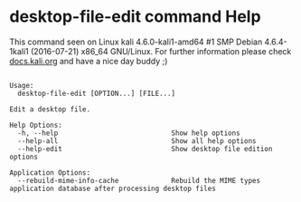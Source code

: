 # desktop-file-edit command Help
 
 This command seen on Linux kali 4.6.0-kali1-amd64 #1 SMP Debian 4.6.4-1kali1 (2016-07-21) x86_64 GNU/Linux. For further information please check [docs.kali.org](docs.kali.org) and have a nice day buddy ;) 

~~~

Usage:
  desktop-file-edit [OPTION...] [FILE...] 

Edit a desktop file.

Help Options:
  -h, --help                            Show help options
  --help-all                            Show all help options
  --help-edit                           Show desktop file edition options

Application Options:
  --rebuild-mime-info-cache             Rebuild the MIME types application database after processing desktop files


~~~
